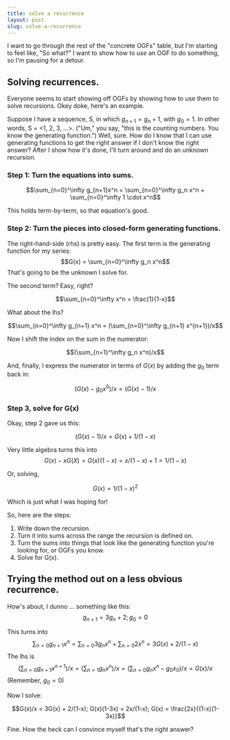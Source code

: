 ```yaml
---
title: solve a recurrence
layout: post
slug: solve-a-recurrence
---
```


I want to go through the rest of the "concrete OGFs" table,
but I'm starting to feel like, "So what?"
I want to show how to *use* an OGF to do something,
so I'm pausing for a detour.

## Solving recurrences.

Everyone seems to start showing off OGFs by showing how to use them to solve recursions.
Okey doke, here's an example.

Suppose I have a sequence, S, in which $g_{n+1} = g_n + 1$, with $g_0 = 1$.
In other words, S = <1, 2, 3, ...>.  ("Um," you say, "this is the counting numbers. You know the generating function.")
Well, sure. How do I know that I can use generating functions to get the right answer if I don't know the right answer?
After I show how it's done, I'll turn around and do an unknown recursion.

### Step 1: Turn the equations into sums.

$$\sum_{n=0}^\infty g_{n+1}x^n = \sum_{n=0}^\infty g_n x^n + \sum_{n=0}^\infty 1 \cdot x^n$$

This holds term-by-term, so that equation's good.

### Step 2: Turn the pieces into closed-form generating functions.
The right-hand-side (rhs) is pretty easy. The first term is the generating function for my series: 
$$G(x) = \sum_{n=0}^\infty g_n x^n$$
That's going to be the unknown I solve for.

The second term? Easy, right?

$$\sum_{n=0}^\infty x^n = \frac{1}{1-x}$$

What about the lhs?

$$\sum_{n=0}^\infty g_{n+1} x^n = (\sum_{n=0}^\infty g_{n+1} x^{n+1})/x$$

Now I shift the index on the sum in the numerator:

$$(\sum_{n=1}^\infty g_n x^n)/x$$

And, finally, I express the numerator in terms of $G(x)$ by adding the $g_0$ term back in:

$$(G(x) - g_0 x^0)/x = (G(x) - 1)/x$$

### Step 3, solve for G(x)

Okay, step 2 gave us this:

$$(G(x) - 1)/x = G(x) + 1/(1-x)$$

Very little algebra turns this into 
$$G(x) - xG(X) = G(x)(1-x) = x/(1-x) + 1 = 1/(1-x)$$

Or, solving,

$$G(x) = 1/(1-x)^2$$

Which is just what I was hoping for!

So, here are the steps:

1. Write down the recursion.
2. Turn it into sums across the range the recursion is defined on.
3. Turn the sums into things that look like the generating function you're looking for, or OGFs you know.
4. Solve for G(x).

## Trying the method out on a less obvious recurrence.

How's about, I dunno ... something like this: $$g_{n+1} = 3g_n + 2 ; g_0 = 0$$

This turns into $$\sum_{n=0} g_{n+1}x^n = \sum_{n=0} 3g_n x^n + \sum_{n=0} 2x^n = 3G(x) + 2/(1-x)$$
The lhs is $$(\sum_{n=0} g_{n+1}x^{n+1})/x = (\sum_{n=1} g_n x^n)/x = (\sum_{n=0} g_n x^n - g_0x_0)/x =
G(x)/x$$
(Remember, $g_0 = 0$)

Now I solve:

$$G(x)/x = 3G(x) + 2/(1-x); G(x)(1-3x) = 2x/(1-x); G(x) = \frac{2x}{(1-x)(1-3x)}$$

Fine. How the heck can I convince myself that's the right answer?
